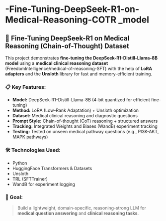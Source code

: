 # -Fine-Tuning-DeepSeek-R1-on-Medical-Reasoning-COTR _model
<h2>🚀 Fine-Tuning DeepSeek-R1 on Medical Reasoning (Chain-of-Thought) Dataset</h2>

<p>This project demonstrates <strong>fine-tuning the DeepSeek-R1-Distill-Llama-8B model</strong> using a 
<strong>medical clinical reasoning dataset</strong> (FreedomIntelligence/medical-o1-reasoning-SFT) with the help of 
<strong>LoRA adapters</strong> and the <strong>Unsloth</strong> library for fast and memory-efficient training.</p>

<h3>📋 Key Features:</h3>
<ul>
  <li><strong>Model:</strong> DeepSeek-R1-Distill-Llama-8B (4-bit quantized for efficient fine-tuning)</li>
  <li><strong>Method:</strong> LoRA (Low-Rank Adaptation) + Unsloth optimization</li>
  <li><strong>Dataset:</strong> Medical clinical reasoning and diagnostic questions</li>
  <li><strong>Prompt Style:</strong> Chain-of-thought (CoT) reasoning + structured answers</li>
  <li><strong>Tracking:</strong> Integrated Weights and Biases (WandB) experiment tracking</li>
  <li><strong>Testing:</strong> Tested on unseen medical pathway questions (e.g., PI3K-AKT, MAPK pathways)</li>
</ul>

<h3>🛠 Technologies Used:</h3>
<ul>
  <li>Python</li>
  <li>HuggingFace Transformers & Datasets</li>
  <li>Unsloth</li>
  <li>TRL (SFTTrainer)</li>
  <li>WandB for experiment logging</li>
</ul>

<h3>🎯 Goal:</h3>
<blockquote>
  Build a lightweight, domain-specific, reasoning-strong LLM for <strong>medical question answering</strong> and 
  <strong>clinical reasoning tasks</strong>.
</blockquote>
